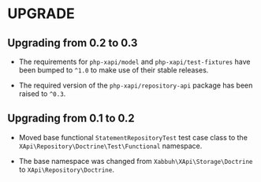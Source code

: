 UPGRADE
=======

Upgrading from 0.2 to 0.3
-------------------------

* The requirements for `php-xapi/model` and `php-xapi/test-fixtures` have
  been bumped to `^1.0` to make use of their stable releases.

* The required version of the `php-xapi/repository-api` package has been
  raised to `^0.3`.

Upgrading from 0.1 to 0.2
-------------------------

* Moved base functional `StatementRepositoryTest` test case class to the
  `XApi\Repository\Doctrine\Test\Functional` namespace.

* The base namespace was changed from `Xabbuh\XApi\Storage\Doctrine` to
  `XApi\Repository\Doctrine`.
